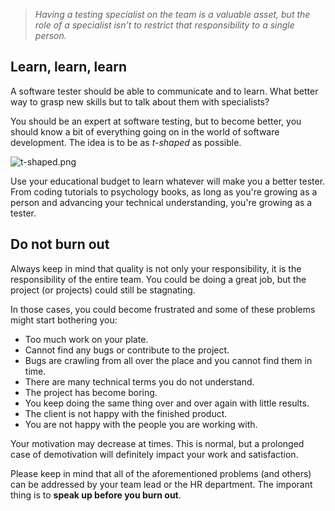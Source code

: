 > *Having a testing specialist on the team is a valuable asset, but the role of a specialist isn’t to restrict that responsibility to a single person.*

## Learn, learn, learn

A software tester should be able to communicate and to learn. What better way to grasp new skills but to talk about them with specialists?

You should be an expert at software testing, but to become better, you should know a bit of everything going on in the world of software development. The idea is to be as *t-shaped* as possible.

![t-shaped.png](/img/t-shaped.png)

Use your educational budget to learn whatever will make you a better tester. From coding tutorials to psychology books, as long as you're growing as a person and advancing your technical understanding, you're growing as a tester.

## Do not burn out

Always keep in mind that quality is not only your responsibility, it is the responsibility of the entire team. You could be doing a great job, but the project (or projects) could still be stagnating.

In those cases, you could become frustrated and some of these problems might start bothering you:

- Too much work on your plate.
- Cannot find any bugs or contribute to the project.
- Bugs are crawling from all over the place and you cannot find them in time.
- There are many technical terms you do not understand.
- The project has become boring.
- You keep doing the same thing over and over again with little results.
- The client is not happy with the finished product.
- You are not happy with the people you are working with.

Your motivation may decrease at times. This is normal, but a prolonged case of demotivation will definitely impact your work and satisfaction.

Please keep in mind that all of the aforementioned problems (and others) can be addressed by your team lead or the HR department. The imporant thing is to **speak up before you burn out**.
